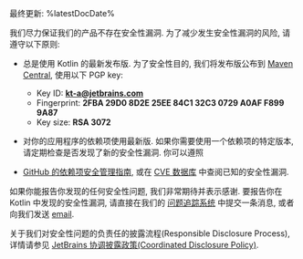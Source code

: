 [//]: # (title: 安全性)

最终更新: %latestDocDate%

我们尽力保证我们的产品不存在安全性漏洞. 为了减少发生安全性漏洞的风险, 请遵守以下原则:

* 总是使用 Kotlin 的最新发布版. 为了安全性目的, 我们将发布版公布到 [Maven Central](https://central.sonatype.com/search?q=g:org.jetbrains.kotlin),
使用以下 PGP key:

  * Key ID: **kt-a@jetbrains.com**
  * Fingerprint: **2FBA 29D0 8D2E 25EE 84C1 32C3 0729 A0AF F899 9A87**
  * Key size: **RSA 3072**

* 对你的应用程序的依赖项使用最新版. 如果你需要使用一个依赖项的特定版本, 请定期检查是否发现了新的安全性漏洞. 
你可以遵照
* [GitHub 的依赖项安全管理指南](https://docs.github.com/ja/enterprise-cloud@latest/code-security/supply-chain-security/managing-vulnerabilities-in-your-projects-dependencies),
或在 [CVE 数据库](https://cve.mitre.org/cgi-bin/cvekey.cgi?keyword=kotlin) 中查阅已知的安全性漏洞.

如果你能报告你发现的任何安全性问题, 我们非常期待并表示感谢.
要报告你在 Kotlin 中发现的安全性漏洞,
请直接在我们的
[问题追踪系统](https://youtrack.jetbrains.com/newIssue?project=KT&c=Type%20Security%20Problem)
中提交一条消息,
或者向我们发送 [email](mailto:security@jetbrains.org). 

关于我们对安全性问题的负责任的披露流程(Responsible Disclosure Process),
详情请参见 [JetBrains 协调披露政策(Coordinated Disclosure Policy)](https://www.jetbrains.com/legal/docs/terms/coordinated-disclosure/).
